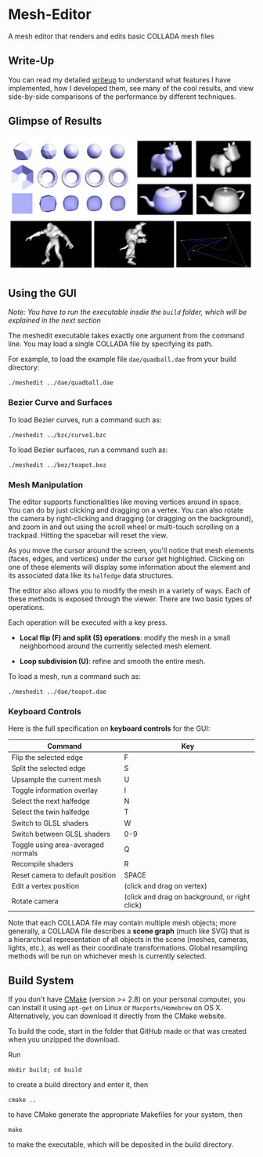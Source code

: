 # Mesh-Editor
A mesh editor that renders and edits basic COLLADA mesh files

## Write-Up
You can read my detailed [writeup](https://michael-tu.github.io/Mesh-Editor/) to understand what features I have implemented, how I developed them, see many of the cool results, and view side-by-side comparisons of the performance by different techniques.

## Glimpse of Results

![Demo](docs/assets/img/demo.png)

## Using the GUI

_Note: You have to run the executable insdie the `build` folder, which will be explained in the next section_

The meshedit executable takes exactly one argument from the command line. You may load a single COLLADA file by specifying its path. 

For example, to load the example file `dae/quadball.dae` from your build directory:
    
```
./meshedit ../dae/quadball.dae
```

### Bezier Curve and Surfaces

To load Bezier curves, run a command such as:

```
./meshedit ../bzc/curve1.bzc
```

To load Bezier surfaces, run a command such as:

```
./meshedit ../bez/teapot.bez
```

### Mesh Manipulation

The editor supports functionalities like moving vertices around in space. You can do by just clicking and dragging on a vertex. You can also rotate the camera by right-clicking and dragging (or dragging on the background), and zoom in and out using the scroll wheel or multi-touch scrolling on a trackpad. Hitting the spacebar will reset the view. 

As you move the cursor around the screen, you'll notice that mesh elements (faces, edges, and vertices) under the cursor get highlighted. Clicking on one of these elements will display some information about the element and its associated data like its `halfedge` data structures.

The editor also allows you to modify the mesh in a variety of ways. Each of these methods is exposed through the viewer. There are two basic types of operations. 

Each operation will be executed with a key press.

- **Local flip (F) and split (S) operations**: modify the mesh in a small neighborhood around the currently selected mesh element.

- **Loop subdivision (U)**: refine and smooth the entire mesh.

To load a mesh, run a command such as:

```
./meshedit ../dae/teapot.dae
```

### Keyboard Controls

Here is the full specification on **keyboard controls** for the GUI:

Command | Key
------- | -----
Flip the selected edge  | F
Split the selected edge | S
Upsample the current mesh   | U
Toggle information overlay  | I
Select the next halfedge    | N
Select the twin halfedge    | T
Switch to GLSL shaders  | W
Switch between GLSL shaders | 0-9
Toggle using area-averaged normals  | Q
Recompile shaders   | R
Reset camera to default position    | SPACE
Edit a vertex position  | (click and drag on vertex)
Rotate camera   | (click and drag on background, or right click)


Note that each COLLADA file may contain multiple mesh objects; more generally, a COLLADA file describes a **scene graph** (much like SVG) that is a hierarchical representation of all objects in the scene (meshes, cameras, lights, etc.), as well as their coordinate transformations. Global resampling methods will be run on whichever mesh is currently selected.


## Build System

If you don't have [CMake](https://cmake.org) (version >= 2.8) on your personal computer, you can install it using `apt-get` on Linux or `Macports/Homebrew` on OS X. Alternatively, you can download it directly from the CMake website.

To build the code, start in the folder that GitHub made or that was created when you unzipped the download. 

Run
```
mkdir build; cd build
```

to create a build directory and enter it, then

```
cmake ..
```

to have CMake generate the appropriate Makefiles for your system, then

```
make 
```

to make the executable, which will be deposited in the build directory.

